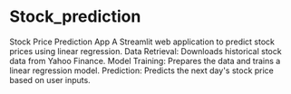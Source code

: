 # Stock_prediction
Stock Price Prediction App A Streamlit web application to predict stock prices using linear regression.  Data Retrieval: Downloads historical stock data from Yahoo Finance. Model Training: Prepares the data and trains a linear regression model. Prediction: Predicts the next day's stock price based on user inputs.
